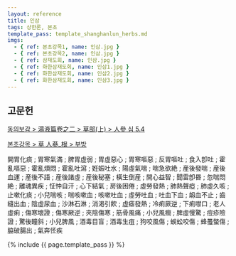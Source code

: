 ```yaml
---
layout: reference
title: 인삼
tags: 상한론, 본초
template_pass: template_shanghanlun_herbs.md
imgs:
  - { ref: 본초강목1, name: 인삼.jpg }
  - { ref: 본초강목2, name: 인삼.jpg }
  - { ref: 삼재도회, name: 인삼.jpg }
  - { ref: 화한삼재도회, name: 인삼1.jpg }
  - { ref: 화한삼재도회, name: 인삼2.jpg }
  - { ref: 화한삼재도회, name: 인삼3.jpg }
---
```



## 고문헌

[동의보감 > 湯液篇卷之二 > 草部(上) >  人參 심 5.4](https://mediclassics.kr/books/8/volume/21/#content_1234)


[본초강목 > 草	人蔘_根 > 부방]()

開胃化痰 ; 胃寒氣滿 ; 脾胃虛弱 ; 胃虛惡心 ; 胃寒嘔惡 ; 反胃嘔吐 ; 食入卽吐 ; 霍亂嘔惡 ; 霍亂煩悶 ; 霍亂吐瀉 ; 姙娠吐水 ; 陽虛氣喘 ; 喘急欲絶 ; 産後發喘 ; 産後血運 ; 産後不語 ; 産後諸虛 ; 産後秘塞 ; 橫生倒産 ; 開心益智 ; 聞雷卽昬 ; 忽喘悶絶 ; 離魂異疾 ; 怔忡自汗 ; 心下結氣 ; 房後困倦 ; 虛勞發熱 ; 肺熱聲瘂 ; 肺虛久咳 ; 止嗽化痰 ; 小兒喘咳 ; 喘咳嗽血 ; 咳嗽吐血 ; 虛勞吐血 ; 吐血下血 ; 衂血不止 ; 齒縫出血 ; 陰虛尿血 ; 沙淋石淋 ; 消渇引飮 ; 虛瘧發熱 ; 冷痢厥逆 ; 下痢噤口 ; 老人虛痢 ; 傷寒壞證 ; 傷寒厥逆 ; 夾陰傷寒 ; 筋骨風痛 ; 小兒風癎 ; 脾虛慢驚 ; 痘疹險證 ; 驚後瞳斜 ; 小兒脾風 ; 酒毒目盲 ; 酒毒生疽 ; 狗咬風傷 ; 蜈蚣咬傷 ; 蜂蠆螫傷 ; 脇破腸出 ; 氣奔怌疾

{% include {{ page.template_pass }} %}
